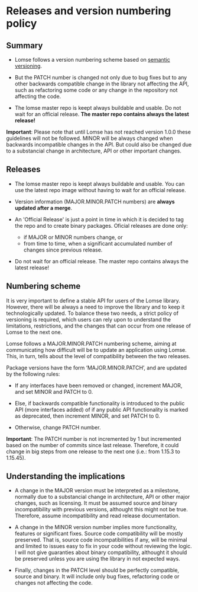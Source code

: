Releases and version numbering policy
======================================

Summary
--------
- Lomse follows a version numbering scheme based on [semantic versioning](http://semver.org/).

- But the PATCH number is changed not only due to bug fixes but to any other backwards compatible change in the library not affecting the API, such as refactoring some code or any change in the repository not affecting the code.

- The lomse master repo is keept always buildable and usable. Do not wait for an official release. **The master repo contains always the latest release!**

**Important**: Please note that until Lomse has not reached version 1.0.0 these guidelines will not be followed. MINOR will be always changed when backwards incompatible changes in the API. But could also be changed due to a substancial change in architecture, API or other important changes.


Releases
-----------

- The lomse master repo is keept always buildable and usable. You can use the latest repo image without having to wait for an official release.

- Version information (MAJOR.MINOR.PATCH numbers) are **always updated after a merge**.

- An 'Official Release' is just a point in time in which it is decided to tag the repo and to create binary packages. Oficial  releases are done only:
    - if MAJOR or MINOR numbers change, or
    - from time to time, when a significant accumulated number of changes since previous release.

- Do not wait for an official release. The master repo contains always the latest release!


Numbering scheme
------------------

It is very important to define a stable API for users of the Lomse library. However, there will be always a need to improve the library and to keep it technologically updated. To balance these two needs, a strict policy of versioning is required, which users can rely upon to understand the limitations, restrictions, and the changes that can occur from one release of Lomse to the next one.

Lomse follows a MAJOR.MINOR.PATCH numbering scheme, aiming at communicating how difficult will be to update an application using Lomse. This, in turn, tells about the level of compatibility between the two releases.

Package versions have the form ‘MAJOR.MINOR.PATCH’, and are updated by the following rules:

- If any interfaces have been removed or changed, increment MAJOR, and set MINOR and PATCH to 0.

- Else, if backwards compatible functionality is introduced to the public API (more interfaces added) of if any public API functionality is marked as deprecated, then increment MINOR, and set PATCH to 0.

- Otherwise, change PATCH number.

**Important**:  The PATCH number is not incremented by 1 but incremented based on the number of commits since last release. Therefore, it could change in big steps from one release to the next one (i.e.: from 1.15.3 to 1.15.45).


Understanding the implications
--------------------------------

- A change in the MAJOR version must be interpreted as a milestone, normally due to a substancial change in architecture, API or other major changes, such as licensing. It must be assumed source and binary incompatibility with previous versions, althought this might not be true. Therefore, assume incompatibility and read release documentation.

- A change in the MINOR version number implies more functionality, features or significant fixes. Source code compatibility will be mostly preserved. That is, source code incompatibilities if any, will be minimal and limited to issues easy to fix in your code without reviewing the logic. I will not give guaranties about binary compatibility, althought it should be preserved unless you are using the library in not expected ways.

- Finally, changes in the PATCH level should be perfectly compatible, source and binary. It will include only bug fixes, refactoring code or changes not affecting the code.


